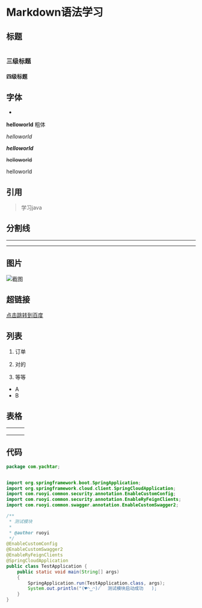 # Markdown语法学习

## 标题

# 

### 三级标题

#### 四级标题





## 字体

*

**helloworld**  粗体

*helloworld*

***helloworld***

~~helloworld~~

helloworld



## 引用

> 学习java
>
> 



## 分割线



***

---



## 图片

 

![截图](D:\1.jpg)





## 超链接

[点击跳转到百度](https://www.baidu.com/)



## 列表

1. 订单

2. 对的

3. 等等

   

- A
- B

## 表格



|      |      |      |
| ---- | ---- | ---- |
|      |      |      |
|      |      |      |
|      |      |      |

## 代码

```java
package com.yachtar;


import org.springframework.boot.SpringApplication;
import org.springframework.cloud.client.SpringCloudApplication;
import com.ruoyi.common.security.annotation.EnableCustomConfig;
import com.ruoyi.common.security.annotation.EnableRyFeignClients;
import com.ruoyi.common.swagger.annotation.EnableCustomSwagger2;

/**
 * 测试模块
 *
 * @author ruoyi
 */
@EnableCustomConfig
@EnableCustomSwagger2
@EnableRyFeignClients
@SpringCloudApplication
public class TestApplication {
    public static void main(String[] args)
    {
        SpringApplication.run(TestApplication.class, args);
        System.out.println("(♥◠‿◠)ﾉﾞ  测试模块启动成功   );
    }
}





```

